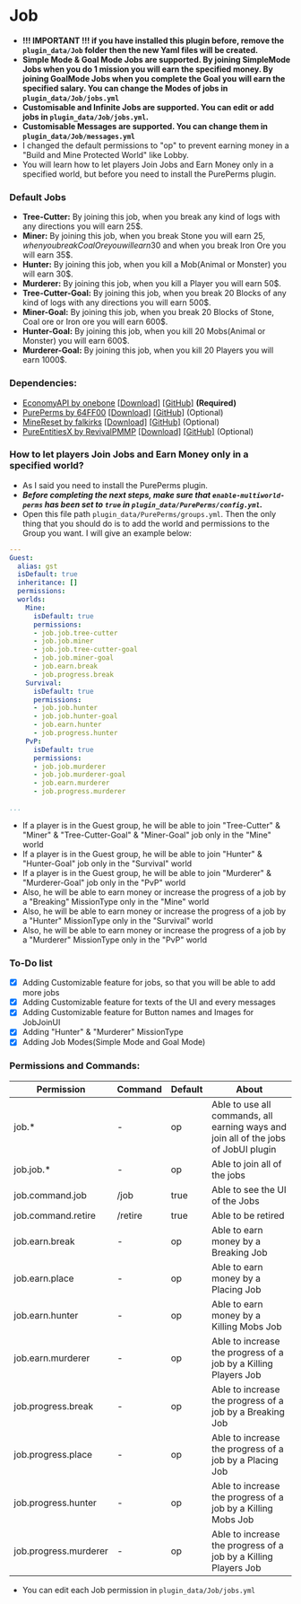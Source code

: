 # Job
* __!!! IMPORTANT !!! if you have installed this plugin before, remove the `plugin_data/Job` folder then the new Yaml files will be created.__
* __Simple Mode & Goal Mode Jobs are supported. By joining SimpleMode Jobs when you do 1 mission you will earn the specified money. By joining GoalMode Jobs when you complete the Goal you will earn the specified salary. You can change the Modes of jobs in `plugin_data/Job/jobs.yml`__
* __Customisable and Infinite Jobs are supported. You can edit or add jobs in `plugin_data/Job/jobs.yml`.__
* __Customisable Messages are supported. You can change them in `plugin_data/Job/messages.yml`__
* I changed the default permissions to "op" to prevent earning money in a "Build and Mine Protected World" like Lobby.
* You will learn how to let players Join Jobs and Earn Money only in a specified world, but before you need to install the PurePerms plugin.
### Default Jobs
* __Tree-Cutter:__ By joining this job, when you break any kind of logs with any directions you will earn 25$.
* __Miner:__ By joining this job, when you break Stone you will earn 25$, when you break Coal Ore you will earn 30$ and when you break Iron Ore you will earn 35$.
* __Hunter:__ By joining this job, when you kill a Mob(Animal or Monster) you will earn 30$.
* __Murderer:__ By joining this job, when you kill a Player you will earn 50$.
* __Tree-Cutter-Goal:__ By joining this job, when you break 20 Blocks of any kind of logs with any directions you will earn 500$.
* __Miner-Goal:__ By joining this job, when you break 20 Blocks of Stone, Coal ore or Iron ore you will earn 600$.
* __Hunter-Goal:__ By joining this job, when you kill 20 Mobs(Animal or Monster) you will earn 600$.
* __Murderer-Goal:__ By joining this job, when you kill 20 Players you will earn 1000$.
### Dependencies:
* [EconomyAPI by onebone](https://poggit.pmmp.io/p/EconomyAPI/) [[Download]](https://poggit.pmmp.io/r/34531/EconomyAPI.phar) [[GitHub]](https://github.com/poggit-orphanage/EconomyS/) __(Required)__
* [PurePerms by 64FF00](https://poggit.pmmp.io/p/PurePerms/) [[Download]](https://poggit.pmmp.io/r/70018/PurePerms.phar) [[GitHub]](https://github.com/poggit-orphanage/PurePerms/) (Optional)
* [MineReset by falkirks](https://poggit.pmmp.io/p/MineReset/) [[Download]](https://poggit.pmmp.io/r/40667/MineReset.phar) [[GitHub]](https://github.com/falkirks/MineReset/) (Optional)
* [PureEntitiesX by RevivalPMMP](https://poggit.pmmp.io/p/PureEntitiesX/) [[Download]](https://poggit.pmmp.io/r/93487/PureEntitiesX.phar) [[GitHub]](https://github.com/RevivalPMMP/PureEntitiesX/) (Optional)
### How to let players Join Jobs and Earn Money only in a specified world?
* As I said you need to install the PurePerms plugin.
* __*Before completing the next steps, make sure that `enable-multiworld-perms` has been set to `true` in `plugin_data/PurePerms/config.yml`.*__
* Open this file path `plugin_data/PurePerms/groups.yml`. Then the only thing that you should do is to add the world and permissions to the Group you want. I will give an example below:
```yaml
---
Guest:
  alias: gst
  isDefault: true
  inheritance: []
  permissions:
  worlds:
    Mine:
      isDefault: true
      permissions:
      - job.job.tree-cutter
      - job.job.miner
      - job.job.tree-cutter-goal
      - job.job.miner-goal
      - job.earn.break
      - job.progress.break
    Survival:
      isDefault: true
      permissions:
      - job.job.hunter
      - job.job.hunter-goal
      - job.earn.hunter
      - job.progress.hunter
    PvP: 
      isDefault: true
      permissions:
      - job.job.murderer
      - job.job.murderer-goal
      - job.earn.murderer
      - job.progress.murderer
    
...
```
* If a player is in the Guest group, he will be able to join "Tree-Cutter" & "Miner" & "Tree-Cutter-Goal" & "Miner-Goal" job only in the "Mine" world
* If a player is in the Guest group, he will be able to join "Hunter" & "Hunter-Goal" job only in the "Survival" world
* If a player is in the Guest group, he will be able to join "Murderer" & "Murderer-Goal" job only in the "PvP" world
* Also, he will be able to earn money or increase the progress of a job by a "Breaking" MissionType only in the "Mine" world
* Also, he will be able to earn money or increase the progress of a job by a "Hunter" MissionType only in the "Survival" world
* Also, he will be able to earn money or increase the progress of a job by a "Murderer" MissionType only in the "PvP" world

### To-Do list
* [X] Adding Customizable feature for jobs, so that you will be able to add more jobs
* [X] Adding Customizable feature for texts of the UI and every messages
* [X] Adding Customizable feature for Button names and Images for JobJoinUI
* [X] Adding "Hunter" & "Murderer" MissionType
* [X] Adding Job Modes(Simple Mode and Goal Mode)
### Permissions and Commands:
Permission | Command | Default | About
---------- | ------- | ------- | -----
job.* | - | op | Able to use all commands, all earning ways and join all of the jobs of JobUI plugin
job.job.* | - | op | Able to join all of the jobs
job.command.job | /job | true | Able to see the UI of the Jobs
job.command.retire | /retire | true | Able to be retired 
job.earn.break | - | op | Able to earn money by a Breaking Job
job.earn.place | - | op | Able to earn money by a Placing Job
job.earn.hunter | - | op | Able to earn money by a Killing Mobs Job
job.earn.murderer | - | op | Able to increase the progress of a job by a Killing Players Job
job.progress.break | - | op | Able to increase the progress of a job by a Breaking Job
job.progress.place | - | op | Able to increase the progress of a job by a Placing Job
job.progress.hunter | - | op | Able to increase the progress of a job by a Killing Mobs Job
job.progress.murderer | - | op | Able to increase the progress of a job by a Killing Players Job
* You can edit each Job permission in `plugin_data/Job/jobs.yml`
